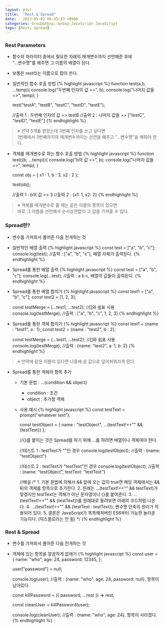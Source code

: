 ```yaml
---
layout: post
title:  "Rest & Spread"
date:   2023-05-02 00:45:33 +0900
categories: Group&nbsp;:&nbsp;JavaScript JavaScript
tags: [Rest, Spread]
---
```


### Rest Parameters

- 함수의 파라미터 중에서 필요한 차례의 매개변수까지 선언해준 후에  
"...변수명"를 해주면 그 이름의 배열이 된다.
- 보통은 rest라는 이름으로 많이 쓴다.  
- 일반적인 함수 호출 방법
    {% highlight javascript %}
    function test(a,b, ...temp){
        console.log("두번째 인자의 값 =>", b);
        console.log("나머지 값들 =>", temp);
    }

    test("testA", "testB", "testC", "testD", "testE");

    //출력 1 : 두번째 인자의 값 => testB
    //출력 2 : 나머지 값들 => ["testC", "testD", "testE"]
    {% endhighlight %}

>※ 만약 5개를 받았는데 3번째 인자를 쓰고 싶다면  
>1번째에서 3번째까지의 매개변수까지는 선언을 해주고 "...변수명"을 해줘야 한다.  

- 객체를 매개변수로 하는 함수 호출 방법
    {% highlight javascript %}
    function test({b, ...temp}){
        console.log("b의 값 =>", b);
        console.log("나머지 값들 =>", temp);
    }

    const obj = {
        x1 : 1,
        b : 3,
        x2 : 2
    };

    test(obj);

    //출력 1 : b의 값 => 3
    //출력 2 : {x1: 1, x2: 2}
    {% endhighlight %}

>※ 객체를 매개변수로 줄 때는 같은 이름의 항목이 있으면  
>바로 그 이름을 선언해서 순서상관없이 그 값을 가져올 수 있다.

### Spread란?

- 변수를 가져와서 풀어준 다음 전개하는 것
- 일반적인 배열 출력
    {% highlight javascript %}
    const test = ["a", "b", "c"];
    console.log(test);  //출력 : ["a", "b", "c"], 배열 자체가 출력된다.
    {% endhighlight %}

- Spread를 통한 배열 출력
    {% highlight javascript %}
    const test = ["a", "b", "c"];
    console.log(...test);  //출력 : a b c, 배열의 값들이 출력된다.
    {% endhighlight %}
    
- Spread를 통한 배열 합치기
    {% highlight javascript %}
    const test1 = ["a", "b", "c"];
    const test2 = [1, 2, 3];

    const testMerge = [...test1, ...test2]; //[]와 쉼표 사용
    console.log(testMerge);  //출력 : ["a", "b", "c", 1, 2, 3]
    {% endhighlight %}

- Spread를 통한 객체 합치기
    {% highlight javascript %}
    const test1 = {name : "test1", a : 1};
    const test2 = {name : "test2", b : 2};

    const testMerge = {...test1, ...test2}; //[]와 쉼표 사용
    console.log(testMerge);  //출력 : {name: "test2", a: 1, b: 2}
    {% endhighlight %}

> ※ 만약에 같은 이름이 있다면 나중에 온 값으로 덮어씌워지게 된다.

- Spread를 통한 객체의 항목 추가
    - 기본 문법 : ...(condition && object)
        - condition : 조건
        - object : 추가할 객체
    - 사용 예시
        {% highlight javascript %}
        const testText = prompt("whatever text");

        const testObject = {
            name : "testObject",
            ...(testText!=="" && {testText})
        };

        //{}를 붙이는 것은 Spread를 하기 위해 ...를 하려면 배열이나 객체여야 한다.

        //테스트 1 : testText가 ""인 경우
        console.log(testObject); //출력 : {name: "testObject"}

        //테스트 2 : testText가 "testText"인 경우
        console.log(testObject); //출력 : {name: "testObject", testText: "testText"}

        //해설
        /*
            1. 기본 문법에 의해서 && 앞에 오는 값이 true면 해당 객체에서는 && 뒤의 객체를 항목으로 추가한다.
            2. 원래는 ...(testText!=="" && testText)가 맞겠지만 testText는 객체가 아닌 문자열이니 {}를 붙여준다.
            3. ...(testText!=="" && {testText})를 원래대로 돌려보면 아래의 코드처럼 나온다.
            4. ...(testText!=="" && {testText : testText}), 변수명 단축의 원리가 적용되어 있다.
            5. 결론은 JavaScript가 똑똑해져버린 ES6부터 가능한 놀라운 기능이다. (익스플로러는 안 됨)
        */
        {% endhighlight %}


### Rest & Spread

- 변수를 가져와서 풀어준 다음 전개하는 것
- 객체에 있는 항목을 깔끔하게 없애기
    {% highlight javascript %}
    const user = {
        name: "who",
        age: 24,
        password: 12345,
    };
        
    user["password"] = null;

    console.log(user);  //출력 : {name: "who", age: 24, password: null}, 항목이 남아있다.

    const killPassword = ({ password, ...rest }) => rest;

    const cleanUser = killPassword(user);

    console.log(cleanUser); //출력 : {name: "who", age: 24}, 항목이 사라졌다.
    {% endhighlight %}